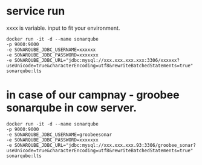 

# service run 
xxxx is variable. input to fit your environment. 
```
docker run -it -d --name sonarqube 
-p 9000:9000 
-e SONARQUBE_JDBC_USERNAME=xxxxxx 
-e SONARQUBE_JDBC_PASSWORD=xxxxxxx 
-e SONARQUBE_JDBC_URL="jdbc:mysql://xxx.xxx.xxx.xxx:3306/xxxxxx?useUnicode=true&characterEncoding=utf8&rewriteBatchedStatements=true" 
sonarqube:lts

```

# in case of our campnay - groobee sonarqube in cow server.
```
docker run -it -d --name sonarqube 
-p 9000:9000 
-e SONARQUBE_JDBC_USERNAME=groobeesonar
-e SONARQUBE_JDBC_PASSWORD=xxxxxxx 
-e SONARQUBE_JDBC_URL="jdbc:mysql://xxx.xxx.xxx.93:3306/groobee_sonar?useUnicode=true&characterEncoding=utf8&rewriteBatchedStatements=true" 
sonarqube:lts
```
